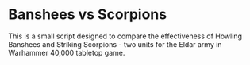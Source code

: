Banshees vs Scorpions
=====================

This is a small script designed to compare the effectiveness of Howling Banshees and Striking Scorpions - two units for the Eldar army in Warhammer 40,000 tabletop game.
